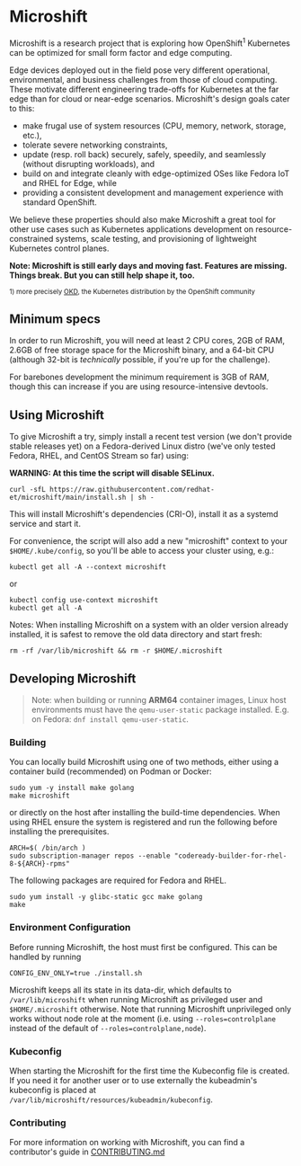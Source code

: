 # Microshift

Microshift is a research project that is exploring how OpenShift<sup>1</sup> Kubernetes can be optimized for small form factor and edge computing.

Edge devices deployed out in the field pose very different operational, environmental, and business challenges from those of cloud computing. These motivate different engineering trade-offs for Kubernetes at the far edge than for cloud or near-edge scenarios. Microshift's design goals cater to this:

* make frugal use of system resources (CPU, memory, network, storage, etc.),
* tolerate severe networking constraints,
* update (resp. roll back) securely, safely, speedily, and seamlessly (without disrupting workloads), and
* build on and integrate cleanly with edge-optimized OSes like Fedora IoT and RHEL for Edge, while
* providing a consistent development and management experience with standard OpenShift.

We believe these properties should also make Microshift a great tool for other use cases such as Kubernetes applications development on resource-constrained systems, scale testing, and provisioning of lightweight Kubernetes control planes.

**Note: Microshift is still early days and moving fast. Features are missing. Things break. But you can still help shape it, too.**

<sup>1) more precisely [OKD](https://www.okd.io/), the Kubernetes distribution by the OpenShift community</sup>

## Minimum specs

In order to run Microshift, you will need at least 2 CPU cores, 2GB of RAM, 2.6GB of free storage space for the Microshift binary, and a 64-bit CPU (although 32-bit is *technically* possible, if you're up for the challenge). 

For barebones development the minimum requirement is 3GB of RAM, though this can increase 
if you are using resource-intensive devtools. 

## Using Microshift
To give Microshift a try, simply install a recent test version (we don't provide stable releases yet) on a Fedora-derived Linux distro (we've only tested Fedora, RHEL, and CentOS Stream so far) using:

**WARNING: At this time the script will disable SELinux.**

```
curl -sfL https://raw.githubusercontent.com/redhat-et/microshift/main/install.sh | sh -
```

This will install Microshift's dependencies (CRI-O), install it as a systemd service and start it.

For convenience, the script will also add a new "microshift" context to your `$HOME/.kube/config`, so you'll be able to access your cluster using, e.g.:
```
kubectl get all -A --context microshift
```
or
```
kubectl config use-context microshift
kubectl get all -A
```

Notes: When installing Microshift on a system with an older version already installed, it is safest to remove the old data directory and start fresh:
```
rm -rf /var/lib/microshift && rm -r $HOME/.microshift
```

## Developing Microshift

> Note: when building or running **ARM64** container images, Linux host environments must have the `qemu-user-static` package installed.  E.g. on Fedora: `dnf install qemu-user-static`.

### Building

You can locally build Microshift using one of two methods, either using a container build (recommended) on Podman or Docker:
```
sudo yum -y install make golang
make microshift
```

or directly on the host after installing the build-time dependencies. When using RHEL ensure the system is registered and run the following before installing the prerequisites.

```
ARCH=$( /bin/arch )
sudo subscription-manager repos --enable "codeready-builder-for-rhel-8-${ARCH}-rpms"
```

The following packages are required for Fedora and RHEL.
```
sudo yum install -y glibc-static gcc make golang
make
```

### Environment Configuration

Before running Microshift, the host must first be configured.  This can be handled by running  

```
CONFIG_ENV_ONLY=true ./install.sh
```

Microshift keeps all its state in its data-dir, which defaults to `/var/lib/microshift` when running Microshift as privileged user and `$HOME/.microshift` otherwise. Note that running Microshift unprivileged only works without node role at the moment (i.e. using `--roles=controlplane` instead of the default of `--roles=controlplane,node`).

### Kubeconfig
When starting the Microshift for the first time the Kubeconfig file is created. If you need it for another user or to use externally the kubeadmin's kubeconfig is placed at `/var/lib/microshift/resources/kubeadmin/kubeconfig`.


### Contributing

For more information on working with Microshift, you can find a contributor's guide in [CONTRIBUTING.md](./CONTRIBUTING.md)
